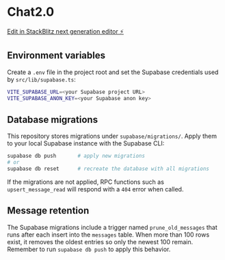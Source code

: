 # Chat2.0

[Edit in StackBlitz next generation editor ⚡️](https://stackblitz.com/~/github.com/Tayler01/Chat2.0)

## Environment variables

Create a `.env` file in the project root and set the Supabase credentials used by `src/lib/supabase.ts`:

```bash
VITE_SUPABASE_URL=<your Supabase project URL>
VITE_SUPABASE_ANON_KEY=<your Supabase anon key>
```

## Database migrations

This repository stores migrations under `supabase/migrations/`. Apply them to your local Supabase instance with the Supabase CLI:

```bash
supabase db push       # apply new migrations
# or
supabase db reset      # recreate the database with all migrations
```

If the migrations are not applied, RPC functions such as `upsert_message_read` will respond with a `404` error when called.

## Message retention

The Supabase migrations include a trigger named `prune_old_messages` that runs after each insert into the `messages` table. When more than 100 rows exist, it removes the oldest entries so only the newest 100 remain. Remember to run `supabase db push` to apply this behavior.
